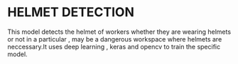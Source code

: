 # HELMET DETECTION
This model detects the helmet of workers whether they are wearing helmets or not in a particular , may be a dangerous workspace where helmets are neccessary.It uses deep learning , keras and opencv to train the specific model.
     
     

